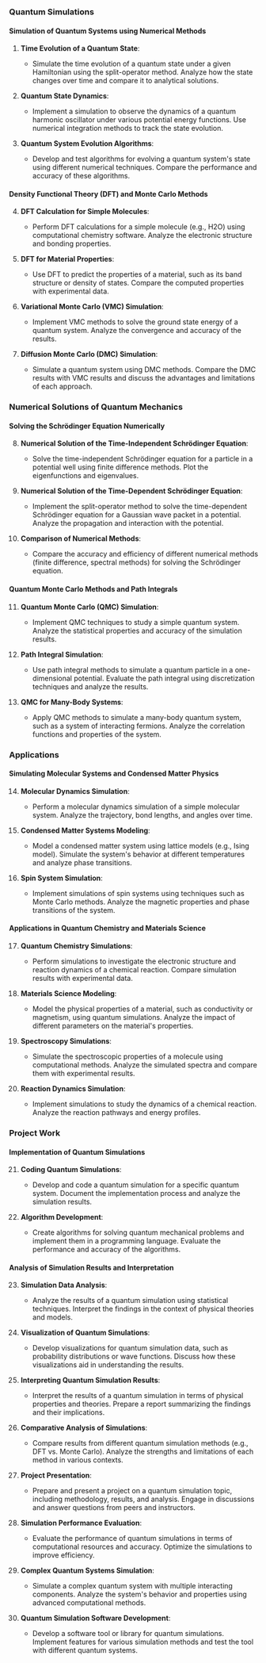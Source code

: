 ### Quantum Simulations

#### **Simulation of Quantum Systems using Numerical Methods**

1. **Time Evolution of a Quantum State**:
   - Simulate the time evolution of a quantum state under a given Hamiltonian using the split-operator method. Analyze how the state changes over time and compare it to analytical solutions.

2. **Quantum State Dynamics**:
   - Implement a simulation to observe the dynamics of a quantum harmonic oscillator under various potential energy functions. Use numerical integration methods to track the state evolution.

3. **Quantum System Evolution Algorithms**:
   - Develop and test algorithms for evolving a quantum system's state using different numerical techniques. Compare the performance and accuracy of these algorithms.

#### **Density Functional Theory (DFT) and Monte Carlo Methods**

4. **DFT Calculation for Simple Molecules**:
   - Perform DFT calculations for a simple molecule (e.g., H2O) using computational chemistry software. Analyze the electronic structure and bonding properties.

5. **DFT for Material Properties**:
   - Use DFT to predict the properties of a material, such as its band structure or density of states. Compare the computed properties with experimental data.

6. **Variational Monte Carlo (VMC) Simulation**:
   - Implement VMC methods to solve the ground state energy of a quantum system. Analyze the convergence and accuracy of the results.

7. **Diffusion Monte Carlo (DMC) Simulation**:
   - Simulate a quantum system using DMC methods. Compare the DMC results with VMC results and discuss the advantages and limitations of each approach.

### Numerical Solutions of Quantum Mechanics

#### **Solving the Schrödinger Equation Numerically**

8. **Numerical Solution of the Time-Independent Schrödinger Equation**:
   - Solve the time-independent Schrödinger equation for a particle in a potential well using finite difference methods. Plot the eigenfunctions and eigenvalues.

9. **Numerical Solution of the Time-Dependent Schrödinger Equation**:
   - Implement the split-operator method to solve the time-dependent Schrödinger equation for a Gaussian wave packet in a potential. Analyze the propagation and interaction with the potential.

10. **Comparison of Numerical Methods**:
    - Compare the accuracy and efficiency of different numerical methods (finite difference, spectral methods) for solving the Schrödinger equation.

#### **Quantum Monte Carlo Methods and Path Integrals**

11. **Quantum Monte Carlo (QMC) Simulation**:
    - Implement QMC techniques to study a simple quantum system. Analyze the statistical properties and accuracy of the simulation results.

12. **Path Integral Simulation**:
    - Use path integral methods to simulate a quantum particle in a one-dimensional potential. Evaluate the path integral using discretization techniques and analyze the results.

13. **QMC for Many-Body Systems**:
    - Apply QMC methods to simulate a many-body quantum system, such as a system of interacting fermions. Analyze the correlation functions and properties of the system.

### Applications

#### **Simulating Molecular Systems and Condensed Matter Physics**

14. **Molecular Dynamics Simulation**:
    - Perform a molecular dynamics simulation of a simple molecular system. Analyze the trajectory, bond lengths, and angles over time.

15. **Condensed Matter Systems Modeling**:
    - Model a condensed matter system using lattice models (e.g., Ising model). Simulate the system's behavior at different temperatures and analyze phase transitions.

16. **Spin System Simulation**:
    - Implement simulations of spin systems using techniques such as Monte Carlo methods. Analyze the magnetic properties and phase transitions of the system.

#### **Applications in Quantum Chemistry and Materials Science**

17. **Quantum Chemistry Simulations**:
    - Perform simulations to investigate the electronic structure and reaction dynamics of a chemical reaction. Compare simulation results with experimental data.

18. **Materials Science Modeling**:
    - Model the physical properties of a material, such as conductivity or magnetism, using quantum simulations. Analyze the impact of different parameters on the material's properties.

19. **Spectroscopy Simulations**:
    - Simulate the spectroscopic properties of a molecule using computational methods. Analyze the simulated spectra and compare them with experimental results.

20. **Reaction Dynamics Simulation**:
    - Implement simulations to study the dynamics of a chemical reaction. Analyze the reaction pathways and energy profiles.

### Project Work

#### **Implementation of Quantum Simulations**

21. **Coding Quantum Simulations**:
    - Develop and code a quantum simulation for a specific quantum system. Document the implementation process and analyze the simulation results.

22. **Algorithm Development**:
    - Create algorithms for solving quantum mechanical problems and implement them in a programming language. Evaluate the performance and accuracy of the algorithms.

#### **Analysis of Simulation Results and Interpretation**

23. **Simulation Data Analysis**:
    - Analyze the results of a quantum simulation using statistical techniques. Interpret the findings in the context of physical theories and models.

24. **Visualization of Quantum Simulations**:
    - Develop visualizations for quantum simulation data, such as probability distributions or wave functions. Discuss how these visualizations aid in understanding the results.

25. **Interpreting Quantum Simulation Results**:
    - Interpret the results of a quantum simulation in terms of physical properties and theories. Prepare a report summarizing the findings and their implications.

26. **Comparative Analysis of Simulations**:
    - Compare results from different quantum simulation methods (e.g., DFT vs. Monte Carlo). Analyze the strengths and limitations of each method in various contexts.

27. **Project Presentation**:
    - Prepare and present a project on a quantum simulation topic, including methodology, results, and analysis. Engage in discussions and answer questions from peers and instructors.

28. **Simulation Performance Evaluation**:
    - Evaluate the performance of quantum simulations in terms of computational resources and accuracy. Optimize the simulations to improve efficiency.

29. **Complex Quantum Systems Simulation**:
    - Simulate a complex quantum system with multiple interacting components. Analyze the system's behavior and properties using advanced computational methods.

30. **Quantum Simulation Software Development**:
    - Develop a software tool or library for quantum simulations. Implement features for various simulation methods and test the tool with different quantum systems.
